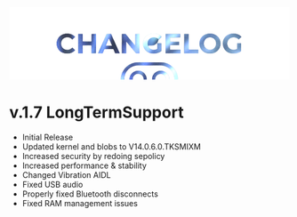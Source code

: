 <img src="https://raw.githubusercontent.com/DroidX-UI-Devices/Official_Devices/13/banners/changelogs.png" />

# v.1.7 LongTermSupport

- Initial Release
- Updated kernel and blobs to V14.0.6.0.TKSMIXM
- Increased security by redoing sepolicy
- Increased performance & stability
- Changed Vibration AIDL
- Fixed USB audio
- Properly fixed Bluetooth disconnects
- Fixed RAM management issues
